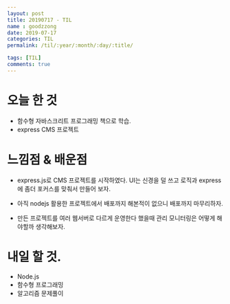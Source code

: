 ```yaml
---
layout: post
title: 20190717 - TIL
name : goodzzong
date: 2019-07-17
categories: TIL
permalink: /til/:year/:month/:day/:title/

tags: [TIL]
comments: true
---
```


# 오늘 한 것

- 함수형 자바스크리트 프로그래밍 책으로 학습.
- express CMS 프로젝트
  
# 느낌점 & 배운점

- express.js로 CMS 프로젝트를 시작하였다. UI는 신경을 덜 쓰고
 로직과 express에 좀더 포커스를 맞춰서 만들어 보자.

- 아직 nodejs 활용한 프로젝트에서 배포까지 해본적이 없으니 배포까지 마무리하자.
- 만든 프로젝트를 여러 웹서버로 다르게 운영한다 했을때 관리 모니터링은 어떻게 해야할까 생각해보자.
  
# 내일 할 것.

- Node.js 
- 함수형 프로그래밍
- 알고리즘 문제풀이

